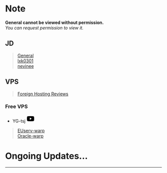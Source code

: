 # Note
**General cannot be viewed without permission.**  
*You can request permission to view it.*
## JD
> [General](https://www.kdocs.cn/l/cvv59F3SXS4B)  
> [lxk0301](./JD/lxk0301#readme)  
> [nevinee](./JD/nevinee#readme)  

## VPS
> [Foreign Hosting Reviews](https://www.zhujiceping.com/)  

### Free VPS
- YG-tsj [<img src="/Icons/youtube2.png" title="YG-tsj's channel" width="25" height="25" />][YT]  
> [EUserv-warp](https://github.com/YG-tsj/EUserv-warp#readme)  
> [Oracle-warp](https://github.com/YG-tsj/Oracle-warp#readme)  

# Ongoing Updates...

------------------------------
[YT]:https://www.youtube.com/channel/UCQqyh9tQfTBVtLzqOJ1KnSA "YG-tsj's channel"

